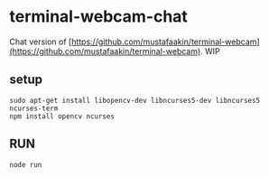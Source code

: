 terminal-webcam-chat
====================

Chat version of [https://github.com/mustafaakin/terminal-webcam](https://github.com/mustafaakin/terminal-webcam). WIP

## setup

```
sudo apt-get install libopencv-dev libncurses5-dev libncurses5 ncurses-term
npm install opencv ncurses 
```

## RUN

```
node run
```
